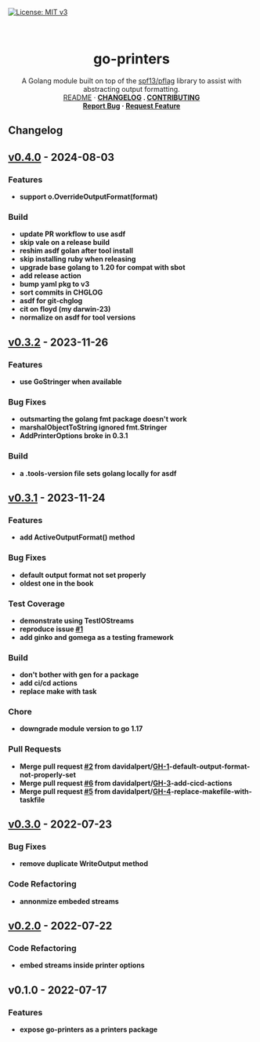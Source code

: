 <!-- PROJECT SHIELDS -->
<!--
*** https://www.markdownguide.org/basic-syntax/#reference-style-links
-->
<!-- vale Google.Acronyms = NO -->
[![License: MIT v3][license-shield]][license-url]
<!-- vale Google.Acronyms = YES -->

<!-- [![Issues][issues-shield]][issues-url] -->
<!-- [![Forks][forks-shield]][forks-url] -->
<!-- ![GitHub Contributors][contributors-shield] -->
<!-- ![GitHub Contributors Image][contributors-image-url] -->

<!-- PROJECT LOGO -->
<br />
<!-- vale Google.Headings = NO -->
<h1 align="center">go-printers</h1>
<!-- vale Google.Headings = YES -->

<p align="center">
  A Golang module built on top of the <a href="https://github.com/spf13/pflag">spf13/pflag</a> library to assist with abstracting output formatting.
  <br />
  <a href="./README.md">README</a>
  ·
  <a href="./CHANGELOG.md"><strong>CHANGELOG<strong></a>
  .
  <a href="./CONTRIBUTING.md">CONTRIBUTING</a>
  <br />
  <!-- <a href="https://github.com/davidalpert/go-printers">View Demo</a>
  · -->
  <a href="https://github.com/davidalpert/go-printers/issues">Report Bug</a>
  ·
  <a href="https://github.com/davidalpert/go-printers/issues">Request Feature</a>
</p>

## Changelog


<a name="v0.4.0"></a>
## [v0.4.0] - 2024-08-03
### Features
- support o.OverrideOutputFormat(format)

### Build
- update PR workflow to use asdf
- skip vale on a release build
- reshim asdf golan after tool install
- skip installing ruby when releasing
- upgrade base golang to 1.20 for compat with sbot
- add release action
- bump yaml pkg to v3
- sort commits in CHGLOG
- asdf for git-chglog
- cit on floyd (my darwin-23)
- normalize on asdf for tool versions


<a name="v0.3.2"></a>
## [v0.3.2] - 2023-11-26
### Features
- use GoStringer when available

### Bug Fixes
- outsmarting the golang fmt package doesn't work
- marshalObjectToString ignored fmt.Stringer
- AddPrinterOptions broke in 0.3.1

### Build
- a .tools-version file sets golang locally for asdf


<a name="v0.3.1"></a>
## [v0.3.1] - 2023-11-24
### Features
- add ActiveOutputFormat() method

### Bug Fixes
- default output format not set properly
- oldest one in the book

### Test Coverage
- demonstrate using TestIOStreams
- reproduce issue [#1](https://github.com/davidalpert/go-git-mob/issues/1)
- add ginko and gomega as a testing framework

### Build
- don't bother with gen for a package
- add ci/cd actions
- replace make with task

### Chore
- downgrade module version to go 1.17

### Pull Requests
- Merge pull request [#2](https://github.com/davidalpert/go-git-mob/issues/2) from davidalpert/[GH-1](https://github.com/davidalpert/go-git-mob/issues/1)-default-output-format-not-properly-set
- Merge pull request [#6](https://github.com/davidalpert/go-git-mob/issues/6) from davidalpert/[GH-3](https://github.com/davidalpert/go-git-mob/issues/3)-add-cicd-actions
- Merge pull request [#5](https://github.com/davidalpert/go-git-mob/issues/5) from davidalpert/[GH-4](https://github.com/davidalpert/go-git-mob/issues/4)-replace-makefile-with-taskfile


<a name="v0.3.0"></a>
## [v0.3.0] - 2022-07-23
### Bug Fixes
- remove duplicate WriteOutput method

### Code Refactoring
- annonmize embeded streams


<a name="v0.2.0"></a>
## [v0.2.0] - 2022-07-22
### Code Refactoring
- embed streams inside printer options


<a name="v0.1.0"></a>
## v0.1.0 - 2022-07-17
### Features
- expose go-printers as a printers package


[Unreleased]: https://github.com/davidalpert/go-git-mob/compare/v0.4.0...HEAD
[v0.4.0]: https://github.com/davidalpert/go-git-mob/compare/v0.3.2...v0.4.0
[v0.3.2]: https://github.com/davidalpert/go-git-mob/compare/v0.3.1...v0.3.2
[v0.3.1]: https://github.com/davidalpert/go-git-mob/compare/v0.3.0...v0.3.1
[v0.3.0]: https://github.com/davidalpert/go-git-mob/compare/v0.2.0...v0.3.0
[v0.2.0]: https://github.com/davidalpert/go-git-mob/compare/v0.1.0...v0.2.0
<!-- MARKDOWN LINKS & IMAGES -->
<!-- https://www.markdownguide.org/basic-syntax/#reference-style-links -->
[contributors-shield]: https://img.shields.io/github/contributors/davidalpert/go-printers
[contributors-image-url]: https://contrib.rocks/image?repo=davidalpert/go-printers
[forks-shield]: https://img.shields.io/github/forks/davidalpert/go-printers
[forks-url]: https://github.com/davidalpert/go-printers/network/members
[issues-shield]: https://img.shields.io/github/issues/davidalpert/go-printers
[issues-url]: https://github.com/davidalpert/go-printers/issues
[license-shield]: https://img.shields.io/badge/License-MIT-yellow.svg
[license-url]: https://opensource.org/licenses/MIT